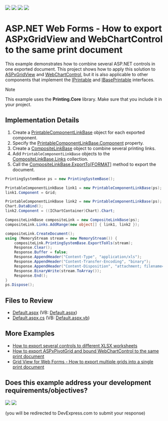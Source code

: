 <!-- default badges list -->
![](https://img.shields.io/endpoint?url=https://codecentral.devexpress.com/api/v1/VersionRange/128540095/13.1.4%2B)
[![](https://img.shields.io/badge/Open_in_DevExpress_Support_Center-FF7200?style=flat-square&logo=DevExpress&logoColor=white)](https://supportcenter.devexpress.com/ticket/details/E2226)
[![](https://img.shields.io/badge/📖_How_to_use_DevExpress_Examples-e9f6fc?style=flat-square)](https://docs.devexpress.com/GeneralInformation/403183)
[![](https://img.shields.io/badge/💬_Leave_Feedback-feecdd?style=flat-square)](#does-this-example-address-your-development-requirementsobjectives)
<!-- default badges end -->

# ASP.NET Web Forms - How to export ASPxGridView and WebChartControl to the same print document

This example demonstrates how to combine several ASP.NET controls in one exported document. This project shows how to apply this solution to [ASPxGridView](https://docs.devexpress.com/AspNet/DevExpress.Web.ASPxGridView) and [WebChartControl](https://docs.devexpress.com/AspNet/DevExpress.XtraCharts.Web.WebChartControl), but it is also applicable to other components that implement the [IPrintable](https://docs.devexpress.com/WindowsForms/DevExpress.XtraPrinting.IPrintable) and [IBasePrintable](https://docs.devexpress.com/CoreLibraries/DevExpress.XtraPrinting.IBasePrintable) interfaces.
> [!NOTE]
> This example uses the **Printing.Core** library. Make sure that you include it in your project.

## Implementation Details

1. Create a [PrintableComponentLinkBase](https://docs.devexpress.com/CoreLibraries/DevExpress.XtraPrintingLinks.PrintableComponentLinkBase) object for each exported component.
2. Specify the [PrintableComponentLinkBase.Component](https://docs.devexpress.com/CoreLibraries/DevExpress.XtraPrintingLinks.PrintableComponentLinkBase.Component) property. 
3. Create a [CompositeLinkBase](https://docs.devexpress.com/CoreLibraries/DevExpress.XtraPrintingLinks.CompositeLinkBase) object to combine several printing links.
4. Add `PrintableComponentLinkBase` objects to the [CompositeLinkBase.Links](https://docs.devexpress.com/CoreLibraries/DevExpress.XtraPrintingLinks.CompositeLinkBase.Links) collection. 
5. Call the [CompositeLinkBase.ExportTo[FORMAT]](https://docs.devexpress.com/CoreLibraries/devexpress.xtraprinting.linkbase.exporttodocx.overloads) method to export the document.

```csharp
PrintingSystemBase ps = new PrintingSystemBase();

PrintableComponentLinkBase link1 = new PrintableComponentLinkBase(ps);
link1.Component = Grid;

PrintableComponentLinkBase link2 = new PrintableComponentLinkBase(ps);
Chart.DataBind();
link2.Component = ((IChartContainer)Chart).Chart;

CompositeLinkBase compositeLink = new CompositeLinkBase(ps);
compositeLink.Links.AddRange(new object[] { link1, link2 });

compositeLink.CreateDocument();
using (MemoryStream stream = new MemoryStream()) {
    compositeLink.PrintingSystemBase.ExportToXls(stream);
    Response.Clear();
    Response.Buffer = false;
    Response.AppendHeader("Content-Type", "application/xls");
    Response.AppendHeader("Content-Transfer-Encoding", "binary");
    Response.AppendHeader("Content-Disposition", "attachment; filename=test.xls");
    Response.BinaryWrite(stream.ToArray());
    Response.End();
}
ps.Dispose();
```

## Files to Review

* [Default.aspx](./CS/WebSite/Default.aspx) (VB: [Default.aspx](./VB/WebSite/Default.aspx))
* [Default.aspx.cs](./CS/WebSite/Default.aspx.cs) (VB: [Default.aspx.vb](./VB/WebSite/Default.aspx.vb))

## More Examples

* [How to export several controls to different XLSX worksheets](https://github.com/DevExpress-Examples/asp-net-web-forms-export-several-controls-to-different-sheets)
* [How to export ASPxPivotGrid and bound WebChartControl to the same print document](https://github.com/DevExpress-Examples/asp-net-web-forms-export-pivot-grid-and-chart-in-one-document)
* [Grid View for Web Forms - How to export multiple grids into a single print document](https://github.com/DevExpress-Examples/asp-net-web-forms-grid-export-two-grids-in-one-document)
<!-- feedback -->
## Does this example address your development requirements/objectives?

[<img src="https://www.devexpress.com/support/examples/i/yes-button.svg"/>](https://www.devexpress.com/support/examples/survey.xml?utm_source=github&utm_campaign=asp-net-web-forms-export-grid-and-chart-in-one-document&~~~was_helpful=yes) [<img src="https://www.devexpress.com/support/examples/i/no-button.svg"/>](https://www.devexpress.com/support/examples/survey.xml?utm_source=github&utm_campaign=asp-net-web-forms-export-grid-and-chart-in-one-document&~~~was_helpful=no)

(you will be redirected to DevExpress.com to submit your response)
<!-- feedback end -->
